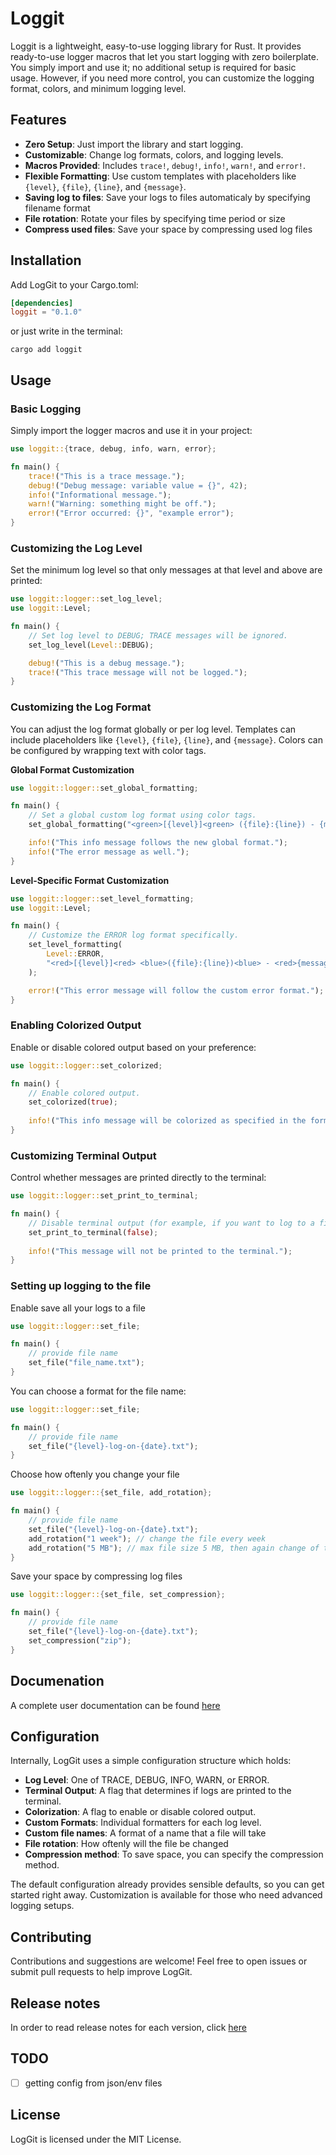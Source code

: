 # Loggit

Loggit is a lightweight, easy-to-use logging library for Rust. It provides ready-to-use logger macros that let you start logging with zero boilerplate. You simply import and use it; no additional setup is required for basic usage. However, if you need more control, you can customize the logging format, colors, and minimum logging level.


## Features

- **Zero Setup**: Just import the library and start logging.
- **Customizable**: Change log formats, colors, and logging levels.
- **Macros Provided**: Includes `trace!`, `debug!`, `info!`, `warn!`, and `error!`.
- **Flexible Formatting**: Use custom templates with placeholders like `{level}`, `{file}`, `{line}`, and `{message}`.
- **Saving log to files**: Save your logs to files automaticaly by specifying filename format 
- **File rotation**: Rotate your files by specifying time period or size
- **Compress used files**: Save your space by compressing used log files

## Installation

Add LogGit to your Cargo.toml:

````toml
[dependencies]
loggit = "0.1.0"
````

or just write in the terminal:
```shell
cargo add loggit
```

## Usage

### Basic Logging

Simply import the logger macros and use it in your project:

````rust
use loggit::{trace, debug, info, warn, error};

fn main() {
    trace!("This is a trace message.");
    debug!("Debug message: variable value = {}", 42);
    info!("Informational message.");
    warn!("Warning: something might be off.");
    error!("Error occurred: {}", "example error");
}
````

### Customizing the Log Level

Set the minimum log level so that only messages at that level and above are printed:

````rust
use loggit::logger::set_log_level;
use loggit::Level;

fn main() {
    // Set log level to DEBUG; TRACE messages will be ignored.
    set_log_level(Level::DEBUG);

    debug!("This is a debug message.");
    trace!("This trace message will not be logged.");
}
````

### Customizing the Log Format

You can adjust the log format globally or per log level. Templates can include placeholders like `{level}`, `{file}`, `{line}`, and `{message}`. Colors can be configured by wrapping text with color tags.

**Global Format Customization**

````rust
use loggit::logger::set_global_formatting;

fn main() {
    // Set a global custom log format using color tags.
    set_global_formatting("<green>[{level}]<green> ({file}:{line}) - {message}".to_string());

    info!("This info message follows the new global format.");
    info!("The error message as well.");
}
````

**Level-Specific Format Customization**

````rust
use loggit::logger::set_level_formatting;
use loggit::Level;

fn main() {
    // Customize the ERROR log format specifically.
    set_level_formatting(
        Level::ERROR,
        "<red>[{level}]<red> <blue>({file}:{line})<blue> - <red>{message}<red>".to_string()
    );

    error!("This error message will follow the custom error format.");
}
````

### Enabling Colorized Output

Enable or disable colored output based on your preference:

````rust
use loggit::logger::set_colorized;

fn main() {
    // Enable colored output.
    set_colorized(true);
    
    info!("This info message will be colorized as specified in the format.");
}
````

### Customizing Terminal Output

Control whether messages are printed directly to the terminal:

````rust
use loggit::logger::set_print_to_terminal;

fn main() {
    // Disable terminal output (for example, if you want to log to a file instead).
    set_print_to_terminal(false);
    
    info!("This message will not be printed to the terminal.");
}
````

### Setting up logging to the file

Enable save all your logs to a file

````rust
use loggit::logger::set_file;

fn main() {
    // provide file name
    set_file("file_name.txt");
}
````

You can choose a format for the file name:

````rust
use loggit::logger::set_file;

fn main() {
    // provide file name
    set_file("{level}-log-on-{date}.txt");
}
````

Choose how oftenly you change your file

````rust
use loggit::logger::{set_file, add_rotation};

fn main() {
    // provide file name
    set_file("{level}-log-on-{date}.txt");
    add_rotation("1 week"); // change the file every week
    add_rotation("5 MB"); // max file size 5 MB, then again change of the file
}
````

Save your space by compressing log files
````rust
use loggit::logger::{set_file, set_compression};

fn main() {
    // provide file name
    set_file("{level}-log-on-{date}.txt");
    set_compression("zip");
}
````

## Documenation
A complete user documentation can be found [here](./docs/DOC_PREVIEW.md)

## Configuration

Internally, LogGit uses a simple configuration structure which holds:
- **Log Level**: One of TRACE, DEBUG, INFO, WARN, or ERROR.
- **Terminal Output**: A flag that determines if logs are printed to the terminal.
- **Colorization**: A flag to enable or disable colored output.
- **Custom Formats**: Individual formatters for each log level.
- **Custom file names**: A format of a name that a file will take
- **File rotation**: How oftenly will the file be changed
- **Compression method**: To save space, you can specify the compression method. 

The default configuration already provides sensible defaults, so you can get started right away. Customization is available for those who need advanced logging setups.

## Contributing

Contributions and suggestions are welcome! Feel free to open issues or submit pull requests to help improve LogGit.

## Release notes
In order to read release notes for each version, click [here](./RELEASE_NOTES.md)

## TODO
- [ ] getting config from json/env files

## License

LogGit is licensed under the MIT License.
